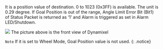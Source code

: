 It is a position value of destination.
0 to 1023 (0x3FF) is available.  The unit is 0.29 degree.
If Goal Position is out of the range, Angle Limit Error Bit (Bit1) of Status Packet is returned as ‘1’ and Alarm is triggered as set in Alarm LED/Shutdown.

![](/emanual/assets/images/dxl/dx/dx_series_goal_position.png)
The picture above is the front view of Dynamixel

`Note` If it is set to Wheel Mode, Goal Position value is not used.
{: .notice}
